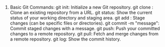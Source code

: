 1. Basic Git Commands:
git init: Initialize a new Git repository.
git clone <repository>: Clone an existing repository from a URL.
git status: Show the current status of your working directory and staging area.
git add <file>: Stage changes (can be specific files or directories).
git commit -m "message": Commit staged changes with a message.
git push: Push your committed changes to a remote repository.
git pull: Fetch and merge changes from a remote repository.
git log: Show the commit history.
